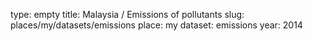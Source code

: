 type: empty
title: Malaysia / Emissions of pollutants
slug: places/my/datasets/emissions
place: my
dataset: emissions
year: 2014
